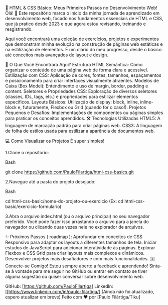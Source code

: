 🚀 HTML & CSS Básico: Meus Primeiros Passos no Desenvolvimento Web!
Olá! 👋 Este repositório marca o início da minha jornada de aprendizado em desenvolvimento web, focado nos fundamentos essenciais de HTML e CSS, que já pratico desde 2023 e que agora estou revisando, treinando e resgistrando.

Aqui você encontrará uma coleção de exercícios, projetos e experimentos que demonstram minha evolução na construção de páginas web estáticas e na estilização de elementos. É um diário do meu progresso, desde o básico até conceitos mais avançados de layout e design.

🎯 O Que Você Encontrará Aqui?
Estrutura HTML Semântica: Como organizar o conteúdo de uma página web de forma clara e acessível.
Estilização com CSS: Aplicação de cores, fontes, tamanhos, espaçamentos e posicionamento para criar interfaces visualmente atraentes.
Modelos de Caixa (Box Model): Entendimento e uso de margin, border, padding e content.
Seletores e Propriedades CSS: Exploração de diversos seletores (classes, IDs, tags, etc.) e propriedades para estilizar elementos específicos.
Layouts Básicos: Utilização de display: block, inline, inline-block e, futuramente, Flexbox ou Grid (quando for o caso!).
Projetos Pequenos e Desafios: Implementações de componentes ou páginas simples para praticar os conceitos aprendidos.
🛠️ Tecnologias Utilizadas
HTML5: A linguagem de marcação padrão para criar páginas web.
CSS3: A linguagem de folha de estilos usada para estilizar a aparência de documentos web.

💻 Como Visualizar os Projetos
É super simples!

1.Clone o repositório:

Bash

git clone https://github.com/PauloFilartiga/html-css-basics.git

2.Navegue até a pasta do projeto desejado:

Bash

cd html-css-basic/nome-do-projeto-ou-exercicio
(Ex: cd html-css-basic/exercicio-formulario)

3.Abra o arquivo index.html (ou o arquivo principal) no seu navegador preferido. Você pode fazer isso arrastando o arquivo para a janela do navegador ou clicando duas vezes nele no explorador de arquivos.

✨ Próximos Passos ( roadmap ):
Aprofundar em conceitos de CSS Responsivo para adaptar os layouts a diferentes tamanhos de tela.
Iniciar estudos de JavaScript para adicionar interatividade às páginas.
Explorar Flexbox e CSS Grid para criar layouts mais complexos e dinâmicos.
Desenvolver projetos mais desafiadores e com mais funcionalidades.
✉️ Conecte-se Comigo!
Estou sempre aberto a feedback e aprendendo! Sinta-se à vontade para me seguir no GitHub ou entrar em contato se tiver alguma sugestão ou quiser conversar sobre desenvolvimento web.

GitHub: [https://github.com/PauloFilartiga]
LinkedIn: [[https://www.linkedin.com/in/paulo-filartiga/] (Ainda não foi atualizado, espero atualizar em breve)
Feito com ❤️ por [Paulo Filártiga/Tiku]